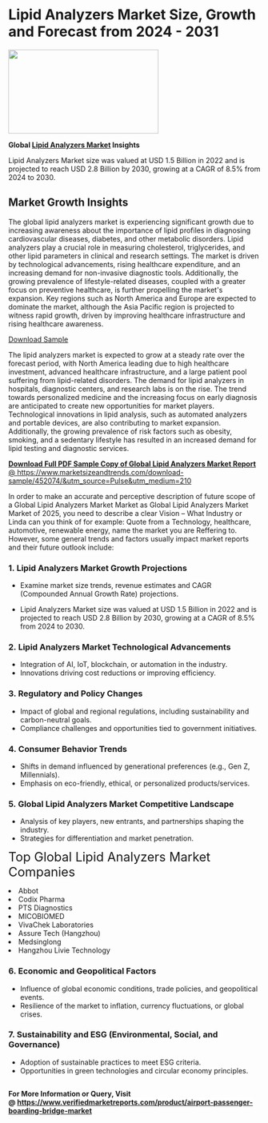 <H1>Lipid Analyzers Market Size, Growth and Forecast from 2024 - 2031</H1><img class="aligncenter size-medium wp-image-584254" src="https://thirdeyenews.in/wp-content/uploads/2024/09/Global-Market-Research-300x168.jpeg" alt="" width="300" height="168" /><p><strong>Global&nbsp;<a href="https://www.marketsizeandtrends.com/download-sample/452074/&amp;utm_source=Pulse&amp;utm_medium=210">Lipid Analyzers Market</a> Insights</strong></p><p>Lipid Analyzers Market size was valued at USD 1.5 Billion in 2022 and is projected to reach USD 2.8 Billion by 2030, growing at a CAGR of 8.5% from 2024 to 2030.</p><p><h2>Market Growth Insights</h2> <p>The global lipid analyzers market is experiencing significant growth due to increasing awareness about the importance of lipid profiles in diagnosing cardiovascular diseases, diabetes, and other metabolic disorders. Lipid analyzers play a crucial role in measuring cholesterol, triglycerides, and other lipid parameters in clinical and research settings. The market is driven by technological advancements, rising healthcare expenditure, and an increasing demand for non-invasive diagnostic tools. Additionally, the growing prevalence of lifestyle-related diseases, coupled with a greater focus on preventive healthcare, is further propelling the market's expansion. Key regions such as North America and Europe are expected to dominate the market, although the Asia Pacific region is projected to witness rapid growth, driven by improving healthcare infrastructure and rising healthcare awareness.</p> <p><a href="#">Download Sample</a></p> <p>The lipid analyzers market is expected to grow at a steady rate over the forecast period, with North America leading due to high healthcare investment, advanced healthcare infrastructure, and a large patient pool suffering from lipid-related disorders. The demand for lipid analyzers in hospitals, diagnostic centers, and research labs is on the rise. The trend towards personalized medicine and the increasing focus on early diagnosis are anticipated to create new opportunities for market players. Technological innovations in lipid analysis, such as automated analyzers and portable devices, are also contributing to market expansion. Additionally, the growing prevalence of risk factors such as obesity, smoking, and a sedentary lifestyle has resulted in an increased demand for lipid testing and diagnostic services.</p> <p><a href="#"></p><p><span class=""><strong>Download Full PDF Sample Copy of Global Lipid Analyzers Market Report</strong> @ <a href="https://www.marketsizeandtrends.com/download-sample/452074/&amp;utm_source=Pulse&amp;utm_medium=210" target="_blank">https://www.marketsizeandtrends.com/download-sample/452074/&amp;utm_source=Pulse&amp;utm_medium=210</a></span></p><p>In order to make an accurate and perceptive description of future scope of a Global&nbsp;Lipid Analyzers Market Market as Global&nbsp;Lipid Analyzers Market Market of 2025, you need to describe a clear Vision &ndash; What Industry or Linda can you think of for example: Quote from a Technology, healthcare, automotive, renewable energy, name the market you are Reffering to. However, some general trends and factors usually impact market reports and their future outlook include:</p><h3>1.&nbsp;<strong>Lipid Analyzers Market Growth Projections</strong></h3><ul><li>Examine market size trends, revenue estimates and CAGR (Compounded Annual Growth Rate) projections.</li><li><p>Lipid Analyzers Market size was valued at USD 1.5 Billion in 2022 and is projected to reach USD 2.8 Billion by 2030, growing at a CAGR of 8.5% from 2024 to 2030.</p></li></ul><h3>2.&nbsp;<strong>Lipid Analyzers Market Technological Advancements</strong></h3><ul><li>Integration of AI, IoT, blockchain, or automation in the industry.</li><li>Innovations driving cost reductions or improving efficiency.</li></ul><h3>3.&nbsp;<strong>Regulatory and Policy Changes</strong></h3><ul><li>Impact of global and regional regulations, including sustainability and carbon-neutral goals.</li><li>Compliance challenges and opportunities tied to government initiatives.</li></ul><h3>4.&nbsp;<strong>Consumer Behavior Trends</strong></h3><ul><li>Shifts in demand influenced by generational preferences (e.g., Gen Z, Millennials).</li><li>Emphasis on eco-friendly, ethical, or personalized products/services.</li></ul><h3>5.&nbsp;<strong>Global Lipid Analyzers Market Competitive Landscape</strong></h3><ul><li>Analysis of key players, new entrants, and partnerships shaping the industry.</li><li>Strategies for differentiation and market penetration.</li></ul><p data-pm-slice="1 1 []"><span style="color: inherit; font-family: inherit; font-size: 25px;">Top Global Lipid Analyzers Market Companies</span></p><div class="" data-test-id=""><p><li>Abbot</li><li> Codix Pharma</li><li> PTS Diagnostics</li><li> MICOBIOMED</li><li> VivaChek Laboratories</li><li> Assure Tech (Hangzhou)</li><li> Medsinglong</li><li> Hangzhou Livie Technology</li></p></div><h3>6.&nbsp;<strong>Economic and Geopolitical Factors</strong></h3><ul><li>Influence of global economic conditions, trade policies, and geopolitical events.</li><li>Resilience of the market to inflation, currency fluctuations, or global crises.</li></ul><h3>7.&nbsp;<strong>Sustainability and ESG (Environmental, Social, and Governance)</strong></h3><ul><li>Adoption of sustainable practices to meet ESG criteria.</li><li>Opportunities in green technologies and circular economy principles.</li></ul><h2><strong style="font-size: 14px;">For More Information or Query, Visit @&nbsp;</strong><a style="background-color: #ffffff; font-size: 14px;" href="https://www.marketsizeandtrends.com/report/lipid-analyzers-market/" target="_blank">https://www.verifiedmarketreports.com/product/airport-passenger-boarding-bridge-market</a></h2>
